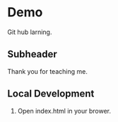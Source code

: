 # Demo

Git hub larning.

## Subheader

Thank you for teaching me.

## Local Development

1. Open index.html in your brower.